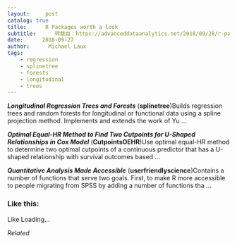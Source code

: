 ```yaml
---
layout:     post
catalog: true
title:      R Packages worth a look
subtitle:      转载自：https://advanceddataanalytics.net/2018/09/28/r-packages-worth-a-look-1286/
date:      2018-09-27
author:      Michael Laux
tags:
    - regression
    - splinetree
    - forests
    - longitudinal
    - trees
---
```


***Longitudinal Regression Trees and Forests*** (**splinetree**)Builds regression trees and random forests for longitudinal or functional data using a spline projection method. Implements and extends the work of Yu …

***Optimal Equal-HR Method to Find Two Cutpoints for U-Shaped Relationships in Cox Model*** (**CutpointsOEHR**)Use optimal equal-HR method to determine two optimal cutpoints of a continuous predictor that has a U-shaped relationship with survival outcomes based …

***Quantitative Analysis Made Accessible*** (**userfriendlyscience**)Contains a number of functions that serve two goals. First, to make R more accessible to people migrating from SPSS by adding a number of functions tha …





### Like this:

Like Loading...


*Related*

